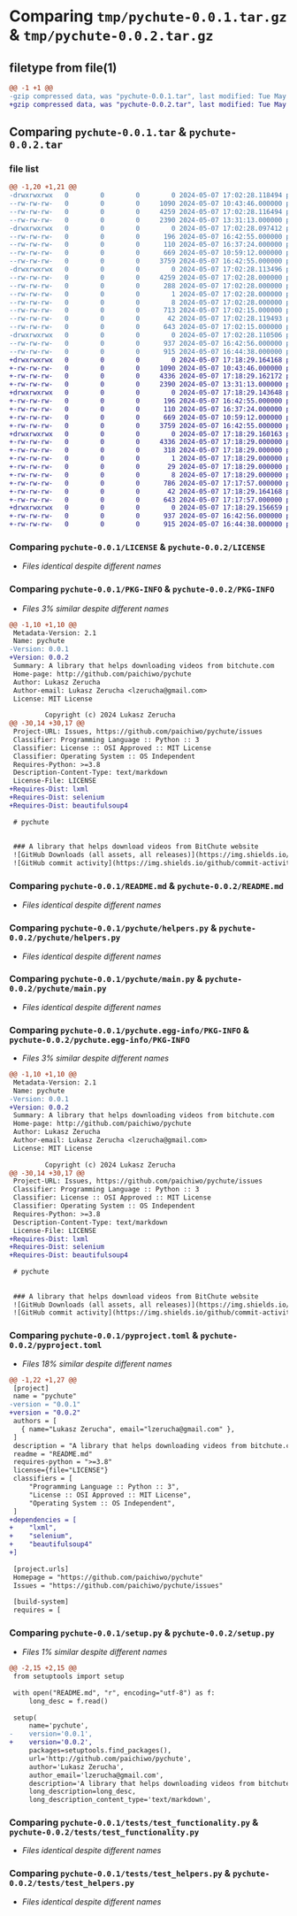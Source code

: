 # Comparing `tmp/pychute-0.0.1.tar.gz` & `tmp/pychute-0.0.2.tar.gz`

## filetype from file(1)

```diff
@@ -1 +1 @@
-gzip compressed data, was "pychute-0.0.1.tar", last modified: Tue May  7 17:02:28 2024, max compression
+gzip compressed data, was "pychute-0.0.2.tar", last modified: Tue May  7 17:18:29 2024, max compression
```

## Comparing `pychute-0.0.1.tar` & `pychute-0.0.2.tar`

### file list

```diff
@@ -1,20 +1,21 @@
-drwxrwxrwx   0        0        0        0 2024-05-07 17:02:28.118494 pychute-0.0.1/
--rw-rw-rw-   0        0        0     1090 2024-05-07 10:43:46.000000 pychute-0.0.1/LICENSE
--rw-rw-rw-   0        0        0     4259 2024-05-07 17:02:28.116494 pychute-0.0.1/PKG-INFO
--rw-rw-rw-   0        0        0     2390 2024-05-07 13:31:13.000000 pychute-0.0.1/README.md
-drwxrwxrwx   0        0        0        0 2024-05-07 17:02:28.097412 pychute-0.0.1/pychute/
--rw-rw-rw-   0        0        0      196 2024-05-07 16:42:55.000000 pychute-0.0.1/pychute/__init__.py
--rw-rw-rw-   0        0        0      110 2024-05-07 16:37:24.000000 pychute-0.0.1/pychute/config.py
--rw-rw-rw-   0        0        0      669 2024-05-07 10:59:12.000000 pychute-0.0.1/pychute/helpers.py
--rw-rw-rw-   0        0        0     3759 2024-05-07 16:42:55.000000 pychute-0.0.1/pychute/main.py
-drwxrwxrwx   0        0        0        0 2024-05-07 17:02:28.113496 pychute-0.0.1/pychute.egg-info/
--rw-rw-rw-   0        0        0     4259 2024-05-07 17:02:28.000000 pychute-0.0.1/pychute.egg-info/PKG-INFO
--rw-rw-rw-   0        0        0      288 2024-05-07 17:02:28.000000 pychute-0.0.1/pychute.egg-info/SOURCES.txt
--rw-rw-rw-   0        0        0        1 2024-05-07 17:02:28.000000 pychute-0.0.1/pychute.egg-info/dependency_links.txt
--rw-rw-rw-   0        0        0        8 2024-05-07 17:02:28.000000 pychute-0.0.1/pychute.egg-info/top_level.txt
--rw-rw-rw-   0        0        0      713 2024-05-07 17:02:15.000000 pychute-0.0.1/pyproject.toml
--rw-rw-rw-   0        0        0       42 2024-05-07 17:02:28.119493 pychute-0.0.1/setup.cfg
--rw-rw-rw-   0        0        0      643 2024-05-07 17:02:15.000000 pychute-0.0.1/setup.py
-drwxrwxrwx   0        0        0        0 2024-05-07 17:02:28.110506 pychute-0.0.1/tests/
--rw-rw-rw-   0        0        0      937 2024-05-07 16:42:56.000000 pychute-0.0.1/tests/test_functionality.py
--rw-rw-rw-   0        0        0      915 2024-05-07 16:44:38.000000 pychute-0.0.1/tests/test_helpers.py
+drwxrwxrwx   0        0        0        0 2024-05-07 17:18:29.164168 pychute-0.0.2/
+-rw-rw-rw-   0        0        0     1090 2024-05-07 10:43:46.000000 pychute-0.0.2/LICENSE
+-rw-rw-rw-   0        0        0     4336 2024-05-07 17:18:29.162172 pychute-0.0.2/PKG-INFO
+-rw-rw-rw-   0        0        0     2390 2024-05-07 13:31:13.000000 pychute-0.0.2/README.md
+drwxrwxrwx   0        0        0        0 2024-05-07 17:18:29.143648 pychute-0.0.2/pychute/
+-rw-rw-rw-   0        0        0      196 2024-05-07 16:42:55.000000 pychute-0.0.2/pychute/__init__.py
+-rw-rw-rw-   0        0        0      110 2024-05-07 16:37:24.000000 pychute-0.0.2/pychute/config.py
+-rw-rw-rw-   0        0        0      669 2024-05-07 10:59:12.000000 pychute-0.0.2/pychute/helpers.py
+-rw-rw-rw-   0        0        0     3759 2024-05-07 16:42:55.000000 pychute-0.0.2/pychute/main.py
+drwxrwxrwx   0        0        0        0 2024-05-07 17:18:29.160163 pychute-0.0.2/pychute.egg-info/
+-rw-rw-rw-   0        0        0     4336 2024-05-07 17:18:29.000000 pychute-0.0.2/pychute.egg-info/PKG-INFO
+-rw-rw-rw-   0        0        0      318 2024-05-07 17:18:29.000000 pychute-0.0.2/pychute.egg-info/SOURCES.txt
+-rw-rw-rw-   0        0        0        1 2024-05-07 17:18:29.000000 pychute-0.0.2/pychute.egg-info/dependency_links.txt
+-rw-rw-rw-   0        0        0       29 2024-05-07 17:18:29.000000 pychute-0.0.2/pychute.egg-info/requires.txt
+-rw-rw-rw-   0        0        0        8 2024-05-07 17:18:29.000000 pychute-0.0.2/pychute.egg-info/top_level.txt
+-rw-rw-rw-   0        0        0      786 2024-05-07 17:17:57.000000 pychute-0.0.2/pyproject.toml
+-rw-rw-rw-   0        0        0       42 2024-05-07 17:18:29.164168 pychute-0.0.2/setup.cfg
+-rw-rw-rw-   0        0        0      643 2024-05-07 17:17:57.000000 pychute-0.0.2/setup.py
+drwxrwxrwx   0        0        0        0 2024-05-07 17:18:29.156659 pychute-0.0.2/tests/
+-rw-rw-rw-   0        0        0      937 2024-05-07 16:42:56.000000 pychute-0.0.2/tests/test_functionality.py
+-rw-rw-rw-   0        0        0      915 2024-05-07 16:44:38.000000 pychute-0.0.2/tests/test_helpers.py
```

### Comparing `pychute-0.0.1/LICENSE` & `pychute-0.0.2/LICENSE`

 * *Files identical despite different names*

### Comparing `pychute-0.0.1/PKG-INFO` & `pychute-0.0.2/PKG-INFO`

 * *Files 3% similar despite different names*

```diff
@@ -1,10 +1,10 @@
 Metadata-Version: 2.1
 Name: pychute
-Version: 0.0.1
+Version: 0.0.2
 Summary: A library that helps downloading videos from bitchute.com
 Home-page: http://github.com/paichiwo/pychute
 Author: Lukasz Zerucha
 Author-email: Lukasz Zerucha <lzerucha@gmail.com>
 License: MIT License
         
         Copyright (c) 2024 Lukasz Zerucha
@@ -30,14 +30,17 @@
 Project-URL: Issues, https://github.com/paichiwo/pychute/issues
 Classifier: Programming Language :: Python :: 3
 Classifier: License :: OSI Approved :: MIT License
 Classifier: Operating System :: OS Independent
 Requires-Python: >=3.8
 Description-Content-Type: text/markdown
 License-File: LICENSE
+Requires-Dist: lxml
+Requires-Dist: selenium
+Requires-Dist: beautifulsoup4
 
 # pychute
 
 
 ### A library that helps download videos from BitChute website
 ![GitHub Downloads (all assets, all releases)](https://img.shields.io/github/downloads/paichiwo/pychute/total)
 ![GitHub commit activity](https://img.shields.io/github/commit-activity/t/paichiwo/pychute)
```

### Comparing `pychute-0.0.1/README.md` & `pychute-0.0.2/README.md`

 * *Files identical despite different names*

### Comparing `pychute-0.0.1/pychute/helpers.py` & `pychute-0.0.2/pychute/helpers.py`

 * *Files identical despite different names*

### Comparing `pychute-0.0.1/pychute/main.py` & `pychute-0.0.2/pychute/main.py`

 * *Files identical despite different names*

### Comparing `pychute-0.0.1/pychute.egg-info/PKG-INFO` & `pychute-0.0.2/pychute.egg-info/PKG-INFO`

 * *Files 3% similar despite different names*

```diff
@@ -1,10 +1,10 @@
 Metadata-Version: 2.1
 Name: pychute
-Version: 0.0.1
+Version: 0.0.2
 Summary: A library that helps downloading videos from bitchute.com
 Home-page: http://github.com/paichiwo/pychute
 Author: Lukasz Zerucha
 Author-email: Lukasz Zerucha <lzerucha@gmail.com>
 License: MIT License
         
         Copyright (c) 2024 Lukasz Zerucha
@@ -30,14 +30,17 @@
 Project-URL: Issues, https://github.com/paichiwo/pychute/issues
 Classifier: Programming Language :: Python :: 3
 Classifier: License :: OSI Approved :: MIT License
 Classifier: Operating System :: OS Independent
 Requires-Python: >=3.8
 Description-Content-Type: text/markdown
 License-File: LICENSE
+Requires-Dist: lxml
+Requires-Dist: selenium
+Requires-Dist: beautifulsoup4
 
 # pychute
 
 
 ### A library that helps download videos from BitChute website
 ![GitHub Downloads (all assets, all releases)](https://img.shields.io/github/downloads/paichiwo/pychute/total)
 ![GitHub commit activity](https://img.shields.io/github/commit-activity/t/paichiwo/pychute)
```

### Comparing `pychute-0.0.1/pyproject.toml` & `pychute-0.0.2/pyproject.toml`

 * *Files 18% similar despite different names*

```diff
@@ -1,22 +1,27 @@
 [project]
 name = "pychute"
-version = "0.0.1"
+version = "0.0.2"
 authors = [
   { name="Lukasz Zerucha", email="lzerucha@gmail.com" },
 ]
 description = "A library that helps downloading videos from bitchute.com"
 readme = "README.md"
 requires-python = ">=3.8"
 license={file="LICENSE"}
 classifiers = [
     "Programming Language :: Python :: 3",
     "License :: OSI Approved :: MIT License",
     "Operating System :: OS Independent",
 ]
+dependencies = [
+    "lxml",
+    "selenium",
+    "beautifulsoup4"
+]
 
 [project.urls]
 Homepage = "https://github.com/paichiwo/pychute"
 Issues = "https://github.com/paichiwo/pychute/issues"
 
 [build-system]
 requires = [
```

### Comparing `pychute-0.0.1/setup.py` & `pychute-0.0.2/setup.py`

 * *Files 1% similar despite different names*

```diff
@@ -2,15 +2,15 @@
 from setuptools import setup
 
 with open("README.md", "r", encoding="utf-8") as f:
     long_desc = f.read()
 
 setup(
     name='pychute',
-    version='0.0.1',
+    version='0.0.2',
     packages=setuptools.find_packages(),
     url='http://github.com/paichiwo/pychute',
     author='Lukasz Zerucha',
     author_email='lzerucha@gmail.com',
     description='A library that helps downloading videos from bitchute.com',
     long_description=long_desc,
     long_description_content_type='text/markdown',
```

### Comparing `pychute-0.0.1/tests/test_functionality.py` & `pychute-0.0.2/tests/test_functionality.py`

 * *Files identical despite different names*

### Comparing `pychute-0.0.1/tests/test_helpers.py` & `pychute-0.0.2/tests/test_helpers.py`

 * *Files identical despite different names*

